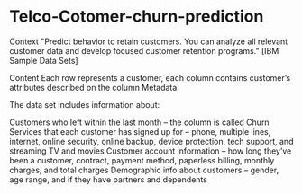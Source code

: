 # Telco-Cotomer-churn-prediction
Context "Predict behavior to retain customers. You can analyze all relevant customer data and develop focused customer retention programs." [IBM Sample Data Sets]



Content
Each row represents a customer, each column contains customer’s attributes described on the column Metadata.



The data set includes information about:

Customers who left within the last month – the column is called Churn
Services that each customer has signed up for – phone, multiple lines, internet, online security, online backup, device protection, tech support, and streaming TV and movies
Customer account information – how long they’ve been a customer, contract, payment method, paperless billing, monthly charges, and total charges
Demographic info about customers – gender, age range, and if they have partners and dependents
